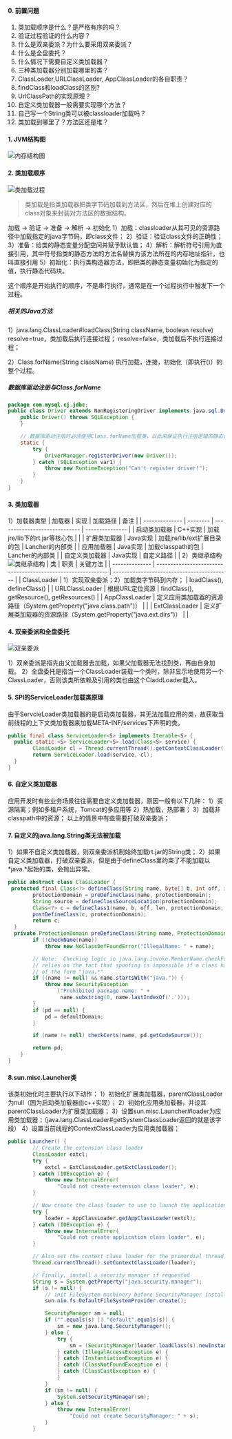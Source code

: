 #### 0. 前置问题
1. 类加载顺序是什么？是严格有序的吗？
1. 验证过程验证的什么内容？
1. 什么是双亲委派？为什么要采用双亲委派？
1. 什么是全盘委托？
1. 什么情况下需要自定义类加载器？
1. 三种类加载器分别加载哪里的类？
1. ClassLoader,URLClassLoader, AppClassLoader的各自职责？
1. findClass和loadClass的区别?
1. UrlClassPath的实现原理？
1. 自定义类加载器一般需要实现哪个方法？
1. 自己写一个String类可以被classloader加载吗？
1. 类加载到哪里了？方法区还是堆？
#### 1. JVM结构图
![内存结构图](../../src/main/resources/picture/1240-20210115023450080.png)
#### 2. 类加载顺序
![类加载过程](../../src/main/resources/picture/1240-20210115023450159.png)

> 类加载是指类加载器把类字节码加载到方法区，然后在堆上创建对应的class对象来封装对方法区的数据结构。

加载 -> 验证 -> 准备 -> 解析 -> 初始化
1）加载：classloader从其可见的资源路径中加载指定的java字节码，即class文件；
2）验证：验证class文件的正确性；
3）准备：给类的静态变量分配空间并赋予默认值；
4）解析：解析符号引用为直接引用，其中符号指类的静态方法的方法名替换为该方法所在的内存地址指针，也叫直接引用
5）初始化：执行类构造器方法<clinit>，即把类的静态变量初始化为指定的值，执行静态代码块。

这个顺序是开始执行的顺序，不是串行执行，通常是在一个过程执行中触发下一个过程。
##### 相关的Java方法
1）java.lang.ClassLoader#loadClass(String className, boolean resolve)
resolve=true，类加载后执行连接过程；
resolve=false，类加载后不执行连接过程；

2）Class.forName(String className)
执行加载，连接，初始化（即执行<clinit>()）的整个过程。

##### 数据库驱动注册与Class.forName
```java
package com.mysql.cj.jdbc;
public class Driver extends NonRegisteringDriver implements java.sql.Driver {
    public Driver() throws SQLException {
    }

    // 数据库驱动注册时必须使用Class.forName加载类，以此来保证执行注册逻辑的静态代码块
    static {
        try {
            DriverManager.registerDriver(new Driver());
        } catch (SQLException var1) {
            throw new RuntimeException("Can't register driver!");
        }
    }
}
```
#### 3. 类加载器
1）加载器类型
| 加载器         | 实现     | 加载路径                      | 备注            |
| -------------- | -------- | ----------------------------- | --------------- |
| 启动类加载器   | C++实现  | 加载jre/lib下的rt.jar等核心包 |                 |
| 扩展类加载器   | Java实现 | 加载jre/lib/ext扩展目录的包   | Lancher的内部类 |
| 应用加载器     | Java实现 | 加载classpath的包             | Lancher的内部类 |
| 自定义类加载器 | Java实现 | 自定义路径                    |                 |
2）类继承结构
![类继承结构](../../src/main/resources/picture/1240-20210115023450036-0649290.png)
| 类             | 职责                                                         | 关键方法                                   |
| -------------- | ------------------------------------------------------------ | ------------------------------------------ |
| ClassLoader    | 1）实现双亲委派；2）加载类字节码到内存；                     | loadClass(), defineClass()                 |
| URLClassLoader | 根据URL定位资源                                              | findClass(), getResource(), getResources() |
| AppClassLoader | 定义应用类加载器的资源路径（System.getProperty("java.class.path")） |                                            |
| ExtClassLoader | 定义扩展类加载器的资源路径（System.getProperty("java.ext.dirs")） |                                            |
#### 4. 双亲委派和全盘委托
![双亲委派](../../src/main/resources/picture/1240-20210115023450036.png)

1）双亲委派是指先由父加载器去加载，如果父加载器无法找到类，再由自身加载。
2）全盘委托是指当一个ClassLoader装载一个类时，除非显示地使用另一个ClassLoader，否则该类所依赖及引用的类也由这个CladdLoader载入。
#### 5. SPI的ServiceLoader加载类原理
由于ServcieLoader类加载器的是启动类加载器，其无法加载应用的类，故获取当前线程的上下文类加载器来加载META-INF/services下声明的类。
```java
public final class ServiceLoader<S> implements Iterable<S> {
  public static <S> ServiceLoader<S> load(Class<S> service) {
        ClassLoader cl = Thread.currentThread().getContextClassLoader();
        return ServiceLoader.load(service, cl);
  }
}
```
#### 6. 自定义类加载器
应用开发时有些业务场景往往需要自定义类加载器，原因一般有以下几种：
1）资源隔离；例如多租户系统，Tomcat的多应用等
2）热加载，热部署；
3）加载非classpath中的资源；
以上的情景中有些需要打破双亲委派；

#### 7. 自定义的java.lang.String类无法被加载
1）如果不自定义类加载器，则双亲委派机制始终加载rt.jar的String类；
2）如果自定义类加载器，打破双亲委派，但是由于defineClass里约束了不能加载以*java.*起始的类，会抛出异常。
```java
public abstract class ClassLoader {
 protected final Class<?> defineClass(String name, byte[] b, int off, int len, ProtectionDomain protectionDomain) throws ClassFormatError {
        protectionDomain = preDefineClass(name, protectionDomain);
        String source = defineClassSourceLocation(protectionDomain);
        Class<?> c = defineClass1(name, b, off, len, protectionDomain, source);
        postDefineClass(c, protectionDomain);
        return c;
  }
  private ProtectionDomain preDefineClass(String name, ProtectionDomain pd) {
        if (!checkName(name))
            throw new NoClassDefFoundError("IllegalName: " + name);

        // Note:  Checking logic in java.lang.invoke.MemberName.checkForTypeAlias
        // relies on the fact that spoofing is impossible if a class has a name
        // of the form "java.*"
        if ((name != null) && name.startsWith("java.")) {
            throw new SecurityException
                ("Prohibited package name: " +
                 name.substring(0, name.lastIndexOf('.')));
        }
        if (pd == null) {
            pd = defaultDomain;
        }

        if (name != null) checkCerts(name, pd.getCodeSource());

        return pd;
    }
}
```
#### 8.sun.misc.Launcher类
该类初始化时主要执行以下动作：
1）初始化扩展类加载器，parentClassLoader为null（因为启动类加载器由c++实现）；
2）初始化应用类加载器，并设其parentClassLoader为扩展类加载器；
3）设置sun.misc.Launcher#loader为应用类加载器；（java.lang.ClassLoader#getSystemClassLoader返回的就是该字段）
4）设置当前线程的ContextClassLoader为应用类加载器；

```java
public Launcher() {
        // Create the extension class loader
        ClassLoader extcl;
        try {
            extcl = ExtClassLoader.getExtClassLoader();
        } catch (IOException e) {
            throw new InternalError(
                "Could not create extension class loader", e);
        }

        // Now create the class loader to use to launch the application
        try {
            loader = AppClassLoader.getAppClassLoader(extcl);
        } catch (IOException e) {
            throw new InternalError(
                "Could not create application class loader", e);
        }

        // Also set the context class loader for the primordial thread.
        Thread.currentThread().setContextClassLoader(loader);

        // Finally, install a security manager if requested
        String s = System.getProperty("java.security.manager");
        if (s != null) {
            // init FileSystem machinery before SecurityManager installation
            sun.nio.fs.DefaultFileSystemProvider.create();

            SecurityManager sm = null;
            if ("".equals(s) || "default".equals(s)) {
                sm = new java.lang.SecurityManager();
            } else {
                try {
                    sm = (SecurityManager)loader.loadClass(s).newInstance();
                } catch (IllegalAccessException e) {
                } catch (InstantiationException e) {
                } catch (ClassNotFoundException e) {
                } catch (ClassCastException e) {
                }
            }
            if (sm != null) {
                System.setSecurityManager(sm);
            } else {
                throw new InternalError(
                    "Could not create SecurityManager: " + s);
            }
        }
    
```